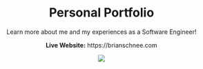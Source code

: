 <div align="center">
  <h1>Personal Portfolio</h1>
  <p>Learn more about me and my experiences as a Software Engineer!</p>
  <p><b>Live Website:</b> https://brianschnee.com</p>
</div>

<div align="center">
  <img src="https://user-images.githubusercontent.com/77141303/168934935-ed2e343e-4a2b-4e8b-8e26-85b1254e4724.png">
</div>
